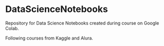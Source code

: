 # DataScienceNotebooks   

Repository for Data Science Notebooks created during course on Google Colab.

Following courses from Kaggle and Alura.
